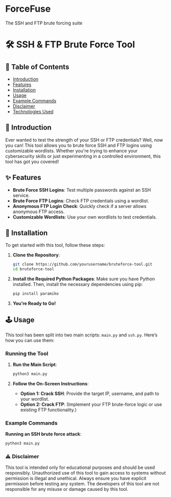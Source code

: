 # ForceFuse
 The SSH and FTP brute forcing suite 
# 🛠️ SSH & FTP Brute Force Tool

## 📜 Table of Contents

- [Introduction](#introduction)
- [Features](#features)
- [Installation](#installation)
- [Usage](#usage)
- [Example Commands](#example-commands)
- [Disclaimer](#disclaimer)
- [Technologies Used](#technologies-used)

## 🎉 Introduction

Ever wanted to test the strength of your SSH or FTP credentials? Well, now you can! This tool allows you to brute force SSH and FTP logins using customizable wordlists. Whether you're trying to enhance your cybersecurity skills or just experimenting in a controlled environment, this tool has got you covered!

## ✨ Features

- **Brute Force SSH Logins**: Test multiple passwords against an SSH service.
- **Brute Force FTP Logins**: Check FTP credentials using a wordlist.
- **Anonymous FTP Login Check**: Quickly check if a server allows anonymous FTP access.
- **Customizable Wordlists**: Use your own wordlists to test credentials.

## 🚀 Installation

To get started with this tool, follow these steps:

1. **Clone the Repository**:
    ```bash
    git clone https://github.com/yourusername/bruteforce-tool.git
    cd bruteforce-tool
    ```

2. **Install the Required Python Packages**:
    Make sure you have Python installed. Then, install the necessary dependencies using pip:
    ```bash
    pip install paramiko
    ```

3. **You’re Ready to Go!**

## 🕹️ Usage

This tool has been split into two main scripts: `main.py` and `ssh.py`. Here’s how you can use them:

### **Running the Tool**

1. **Run the Main Script**:
    ```bash
    python3 main.py
    ```

2. **Follow the On-Screen Instructions**:
   - **Option 1: Crack SSH**: Provide the target IP, username, and path to your wordlist.
   - **Option 2: Crack FTP**: (Implement your FTP brute-force logic or use existing FTP functionality.)

### **Example Commands**

**Running an SSH brute force attack**:
```bash
python3 main.py
```
### ⚠️ Disclaimer

This tool is intended only for educational purposes and should be used responsibly. Unauthorized use of this tool to gain access to systems without permission is illegal and unethical. Always ensure you have explicit permission before testing any system. The developers of this tool are not responsible for any misuse or damage caused by this tool.
